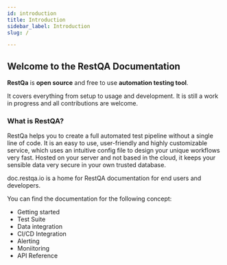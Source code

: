 ```yaml
---
id: introduction
title: Introduction
sidebar_label: Introduction
slug: /

---
```


## Welcome to the RestQA Documentation

**RestQa** is **open source** and free to use **automation testing tool**.

It covers everything from setup to usage and development. It is still a work in progress and all contributions are welcome.

### What is RestQA?

RestQa helps you to create a full automated test pipeline without a single line of code. 
It is an easy to use, user-friendly and highly customizable service, which uses an intuitive config file to design your unique workflows very fast.
Hosted on your server and not based in the cloud, it keeps your sensible data very secure in your own trusted database.

doc.restqa.io is a home for RestQA documentation for end users and developers.

You can find the documentation for the following concept: 

* Getting started
* Test Suite
* Data integration
* CI/CD Integration
* Alerting
* Moniitoring
* API Reference
